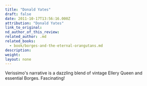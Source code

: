 ```yaml
---
title: "Donald Yates"
draft: false
date: 2011-10-17T13:56:16.000Z
attribution: "Donald Yates"
link_to_original:
nd_author_of_this_review:
related_author: .md
related_books:
  - book/borges-and-the-eternal-orangutans.md
description:
weight:
layout: none
---
```

Verissimo's narrative is a dazzling blend of vintage Ellery Queen and essential Borges. Fascinating!

